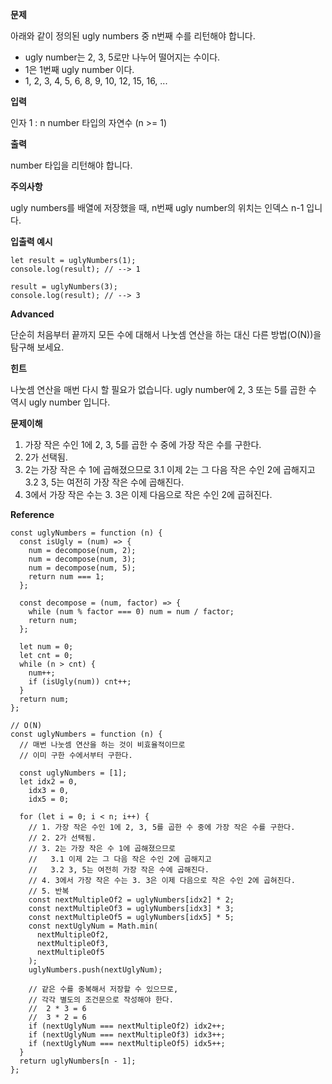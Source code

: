 **문제**

아래와 같이 정의된 ugly numbers 중 n번째 수를 리턴해야 합니다.

- ugly number는 2, 3, 5로만 나누어 떨어지는 수이다.
- 1은 1번째 ugly number 이다.
- 1, 2, 3, 4, 5, 6, 8, 9, 10, 12, 15, 16, ...

**입력**

인자 1 : n
number 타입의 자연수 (n >= 1)

**출력**

number 타입을 리턴해야 합니다.

**주의사항**

ugly numbers를 배열에 저장했을 때, n번째 ugly number의 위치는 인덱스 n-1 입니다.

**입출력 예시**

```
let result = uglyNumbers(1);
console.log(result); // --> 1

result = uglyNumbers(3);
console.log(result); // --> 3
```

**Advanced**

단순히 처음부터 끝까지 모든 수에 대해서 나눗셈 연산을 하는 대신 다른 방법(O(N))을 탐구해 보세요.

**힌트**

나눗셈 연산을 매번 다시 할 필요가 없습니다. ugly number에 2, 3 또는 5를 곱한 수 역시 ugly number 입니다.

**문제이해**

1. 가장 작은 수인 1에 2, 3, 5를 곱한 수 중에 가장 작은 수를 구한다.
2. 2가 선택됨.
3. 2는 가장 작은 수 1에 곱해졌으므로
   3.1 이제 2는 그 다음 작은 수인 2에 곱해지고
   3.2 3, 5는 여전히 가장 작은 수에 곱해진다.
4. 3에서 가장 작은 수는 3. 3은 이제 다음으로 작은 수인 2에 곱혀진다.

**Reference**

```
const uglyNumbers = function (n) {
  const isUgly = (num) => {
    num = decompose(num, 2);
    num = decompose(num, 3);
    num = decompose(num, 5);
    return num === 1;
  };

  const decompose = (num, factor) => {
    while (num % factor === 0) num = num / factor;
    return num;
  };

  let num = 0;
  let cnt = 0;
  while (n > cnt) {
    num++;
    if (isUgly(num)) cnt++;
  }
  return num;
};
```

```
// O(N)
const uglyNumbers = function (n) {
  // 매번 나눗셈 연산을 하는 것이 비효율적이므로
  // 이미 구한 수에서부터 구한다.

  const uglyNumbers = [1];
  let idx2 = 0,
    idx3 = 0,
    idx5 = 0;

  for (let i = 0; i < n; i++) {
    // 1. 가장 작은 수인 1에 2, 3, 5를 곱한 수 중에 가장 작은 수를 구한다.
    // 2. 2가 선택됨.
    // 3. 2는 가장 작은 수 1에 곱해졌으므로
    //   3.1 이제 2는 그 다음 작은 수인 2에 곱해지고
    //   3.2 3, 5는 여전히 가장 작은 수에 곱해진다.
    // 4. 3에서 가장 작은 수는 3. 3은 이제 다음으로 작은 수인 2에 곱혀진다.
    // 5. 반복
    const nextMultipleOf2 = uglyNumbers[idx2] * 2;
    const nextMultipleOf3 = uglyNumbers[idx3] * 3;
    const nextMultipleOf5 = uglyNumbers[idx5] * 5;
    const nextUglyNum = Math.min(
      nextMultipleOf2,
      nextMultipleOf3,
      nextMultipleOf5
    );
    uglyNumbers.push(nextUglyNum);

    // 같은 수를 중복해서 저장할 수 있으므로,
    // 각각 별도의 조건문으로 작성해야 한다.
    //  2 * 3 = 6
    //  3 * 2 = 6
    if (nextUglyNum === nextMultipleOf2) idx2++;
    if (nextUglyNum === nextMultipleOf3) idx3++;
    if (nextUglyNum === nextMultipleOf5) idx5++;
  }
  return uglyNumbers[n - 1];
};
```
